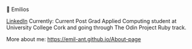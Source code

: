 :milky_way: Emilios


[LinkedIn](https://www.linkedin.com/in/emilios-antoun-a0abb2163/)
Currently: Current Post Grad Applied Computing student at University College Cork and going through The Odin Project Ruby track.

More about me: https://emil-ant.github.io/About-page
